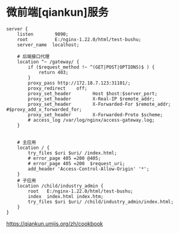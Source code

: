 


# 微前端[qiankun]服务
    server {
        listen        9090;
        root          E:/nginx-1.22.0/html/test-bushu;
        server_name  localhost;

        # 后端接口代理
        location ^~ /gateway/ {
            if ($request_method !~ ^(GET|POST|OPTIONS)$ ) {
                return 403;
            }
            proxy_pass http://172.18.7.123:31101/;
            proxy_redirect    off;
            proxy_set_header        Host $host:$server_port;
            proxy_set_header        X-Real-IP $remote_addr;
            proxy_set_header        X-Forwarded-For $remote_addr; #$proxy_add_x_forwarded_for;
            proxy_set_header        X-Forwarded-Proto $scheme;
            # access_log /var/log/nginx/access-gateway.log;
        }


        # 主应用
        location / {
            try_files $uri $uri/ /index.html;
            # error_page 405 =200 @405;
            # error_page 405 =200  $request_uri;
            add_header 'Access-Control-Allow-Origin' '*';
        }
        # 子应用
        location /child/industry_admin {
            root   E:/nginx-1.22.0/html/test-bushu;
            index  index.html index.htm;
            try_files $uri $uri/ /child/industry_admin/index.html;
        }
    }


https://qiankun.umijs.org/zh/cookbook
